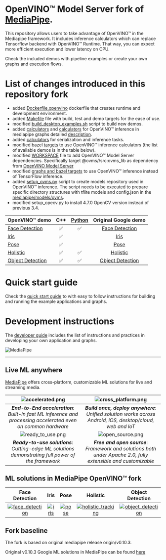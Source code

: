 # OpenVINO&trade; Model Server fork of [MediaPipe](https://google.github.io/mediapipe/).
This repository allows users to take advantage of OpenVINO&trade; in the Mediapipe framework. It includes inference calculators which can replace Tensorflow backend with OpenVINO&trade; Runtime.
That way, you can expect more efficient execution and lower latency on CPU.

Check the included demos with pipeline examples or create your own graphs and execution flows.

# List of changes introduced in this repository fork

- added [Dockerfile.openvino](Dockerfile.openvino) dockerfile that creates runtime and development environment.
- added [Makefile](Makefile) file with build, test and demo targets for the ease of use.
- modified [build_desktop_examples.sh](build_desktop_examples.sh) script to build new demos.
- added [calculators](mediapipe/calculators/ovms) and [calculators](mediapipe/calculators/openvino) for OpenVINO&trade; inference in mediapipe graphs
  detailed [description](mediapipe/calculators/ovms/calculators.md).
- added [calculators](mediapipe/calculators/geti) for serialization and inference tasks.
- modified bazel [targets](mediapipe/examples/desktop) to use OpenVINO&trade; inference calculators (the list of available demos is in the table below).
- modified [WORKSPACE](WORKSPACE) file to add OpenVINO&trade; Model Server dependencies.
  Specifically target @ovms//src:ovms_lib as dependency from [OpenVINO Model Server](https://github.com/openvinotoolkit/model_server)
- modified [graphs and bazel targets](mediapipe/modules/) to use OpenVINO&trade; inference instead of TensorFlow inference.
- added [setup_ovms.py](setup_ovms.py) script to create models repository used in OpenVINO&trade; inference. The script needs to be executed to prepare specific directory structures with tflite models and config.json in the [mediapipe/models/ovms](directory).
- modified setup_opecv.py to install 4.7.0 OpenCV version instead of previous 3.4.

[]() OpenVINO&trade; demo                                                    | C++                                                     | [Python](mediapipe/examples/python/README.md)                              | Original Google demo                                                        |
:---------------------------------------------------------------------------------------- | :-----------------------------------------------------: | :-----------------------------------------------------------: | :---------------------------------------------------------------------------------------: |
[Face Detection](mediapipe/examples/desktop/face_detection/README.md)                     | ✅                                                      | ✅                                                              |[Face Detection](https://google.github.io/mediapipe/solutions/face_detection)             |
[Iris](mediapipe/examples/desktop/iris_tracking/README.md)                                | ✅                                                      |                                                                |[Iris](https://google.github.io/mediapipe/solutions/iris)                                 |
[Pose](mediapipe/examples/desktop/pose_tracking/README.md)                                | ✅                                                      |                                                                |[Pose](https://google.github.io/mediapipe/solutions/pose)                                 |
[Holistic](mediapipe/examples/desktop/holistic_tracking/README.md)                        | ✅                                                      | ✅                                                              |[Holistic](https://google.github.io/mediapipe/solutions/holistic)                         |
[Object Detection](mediapipe/examples/desktop/object_detection/README.md)                 | ✅                                                      | ✅                                                              |[Object Detection](https://google.github.io/mediapipe/solutions/object_detection)         |

# Quick start guide

Check the [quick start guide](docs/quickstartguide.md) to with easy to follow instructions for building and running the example applications and graphs.

# Development instructions

The [developer guide](docs/development.md) includes the list of instructions and practices in developing your own application and graphs.

![MediaPipe](https://mediapipe.dev/images/mediapipe_small.png)

--------------------------------------------------------------------------------

## Live ML anywhere

[MediaPipe](https://google.github.io/mediapipe/) offers cross-platform, customizable
ML solutions for live and streaming media.

![accelerated.png](https://mediapipe.dev/images/accelerated_small.png)                                                               | ![cross_platform.png](https://mediapipe.dev/images/cross_platform_small.png)
:------------------------------------------------------------------------------------------------------------: | :----------------------------------------------------:
***End-to-End acceleration***: *Built-in fast ML inference and processing accelerated even on common hardware* | ***Build once, deploy anywhere***: *Unified solution works across Android, iOS, desktop/cloud, web and IoT*
![ready_to_use.png](https://mediapipe.dev/images/ready_to_use_small.png)                                                             | ![open_source.png](https://mediapipe.dev/images/open_source_small.png)
***Ready-to-use solutions***: *Cutting-edge ML solutions demonstrating full power of the framework*            | ***Free and open source***: *Framework and solutions both under Apache 2.0, fully extensible and customizable*

## ML solutions in MediaPipe OpenVINO&trade; fork

Face Detection                                                                                                                 | Iris                                                                                                      | Pose                                                                                                      | Holistic                                                                          | Object Detection                                              |
:----------------------------------------------------------------------------------------------------------------------------: | :-------------------------------------------------------------------------------------------------------: | :-------------------------------------------------------------------------------------------------------: | :------: | :----------------------------------------------------------------------------------------------------------------------------------: |
[![face_detection](https://mediapipe.dev/images/mobile/face_detection_android_gpu_small.gif)](https://google.github.io/mediapipe/solutions/face_detection) | [![iris](https://mediapipe.dev/images/mobile/iris_tracking_android_gpu_small.gif)](https://google.github.io/mediapipe/solutions/iris) | [![pose](https://mediapipe.dev/images/mobile/pose_tracking_android_gpu_small.gif)](https://google.github.io/mediapipe/solutions/pose) | [![holistic_tracking](https://mediapipe.dev/images/mobile/holistic_tracking_android_gpu_small.gif)](https://google.github.io/mediapipe/solutions/holistic) | [![object_detection](https://mediapipe.dev/images/mobile/object_detection_android_gpu_small.gif)](https://google.github.io/mediapipe/solutions/object_detection) |

## Fork baseline
The fork is based on original mediapipe release origin/v0.10.3.

Original v0.10.3 Google ML solutions in MediaPipe can be found [here](https://github.com/google/mediapipe/tree/v0.10.3)